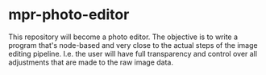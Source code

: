 # mpr-photo-editor
This repository will become a photo editor. The objective is to write a program that's node-based and very close to the actual steps of the image editing pipeline. I.e. the user will have full transparency and control over all adjustments that are made to the raw image data.

